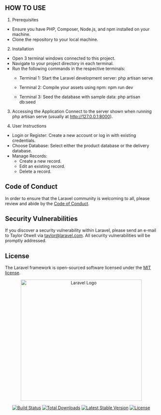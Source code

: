 ## HOW TO USE

1. Prerequisites

-  Ensure you have PHP, Composer, Node.js, and npm installed on your machine.
-  Clone the repository to your local machine.

2. Installation

- Open 3 terminal windows connected to this project.
- Navigate to your project directory in each terminal.
- Run the following commands in the respective terminals:
   -  Terminal 1: Start the Laravel development server:
php artisan serve

   -  Terminal 2: Compile your assets using npm:
npm run dev

   -  Terminal 3: Seed the database with sample data:
php artisan db:seed

3. Accessing the Application
Connect to the server shown when running php artisan serve (usually at http://127.0.0.1:8000).

4. User Instructions
- Login or Register: Create a new account or log in with existing credentials.
- Choose Database: Select either the product database or the delivery database.
- Manage Records:
   -  Create a new record.
   -  Edit an existing record.
   -  Delete a record.

## Code of Conduct

In order to ensure that the Laravel community is welcoming to all, please review and abide by the [Code of Conduct](https://laravel.com/docs/contributions#code-of-conduct).

## Security Vulnerabilities

If you discover a security vulnerability within Laravel, please send an e-mail to Taylor Otwell via [taylor@laravel.com](mailto:taylor@laravel.com). All security vulnerabilities will be promptly addressed.

## License

The Laravel framework is open-sourced software licensed under the [MIT license](https://opensource.org/licenses/MIT).

<p align="center"><a href="https://laravel.com" target="_blank"><img src="https://raw.githubusercontent.com/laravel/art/master/logo-lockup/5%20SVG/2%20CMYK/1%20Full%20Color/laravel-logolockup-cmyk-red.svg" width="400" alt="Laravel Logo"></a></p>

<p align="center">
<a href="https://github.com/laravel/framework/actions"><img src="https://github.com/laravel/framework/workflows/tests/badge.svg" alt="Build Status"></a>
<a href="https://packagist.org/packages/laravel/framework"><img src="https://img.shields.io/packagist/dt/laravel/framework" alt="Total Downloads"></a>
<a href="https://packagist.org/packages/laravel/framework"><img src="https://img.shields.io/packagist/v/laravel/framework" alt="Latest Stable Version"></a>
<a href="https://packagist.org/packages/laravel/framework"><img src="https://img.shields.io/packagist/l/laravel/framework" alt="License"></a>
</p>